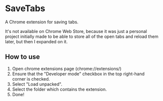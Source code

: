 # SaveTabs
A Chrome extension for saving tabs.

It's not available on Chrome Web Store, because it was just a personal project initially made to be able to store all of the open tabs and reload them later, but then I expanded on it.

## How to use
1. Open chrome extensions page (chrome://extensions/)
2. Ensure that the "Developer mode" checkbox in the top right-hand corner is checked.
3. Select "Load unpacked".
4. Select the folder which contains the extension.
5. Done!
